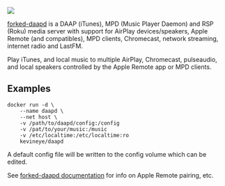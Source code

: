[![](https://images.microbadger.com/badges/image/kevineye/daapd.svg)](https://microbadger.com/images/kevineye/daapd "Get your own image badge on microbadger.com")

[forked-daapd](https://ejurgensen.github.io/forked-daapd/) is a DAAP (iTunes), MPD (Music Player Daemon) and RSP (Roku) media server with support for AirPlay devices/speakers, Apple Remote (and compatibles), MPD clients, Chromecast, network streaming, internet radio and LastFM.

Play iTunes, and local music to multiple AirPlay, Chromecast, pulseaudio, and local speakers controlled by the Apple Remote app or MPD clients.

## Examples

    docker run -d \
        --name daapd \
        --net host \
        -v /path/to/daapd/config:/config
        -v /pat/to/your/music:/music
        -v /etc/localtime:/etc/localtime:ro
        kevineye/daapd

A default config file will be written to the config volume which can be edited.

See [forked-daapd documentation](https://ejurgensen.github.io/forked-daapd/) for info on Apple Remote pairing, etc.
